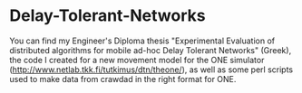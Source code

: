 # Delay-Tolerant-Networks
You can find my Engineer's Diploma thesis "Experimental Evaluation of distributed algorithms for mobile ad-hoc Delay Tolerant Networks" (Greek), 
the code I created for a new movement model for the ONE simulator (http://www.netlab.tkk.fi/tutkimus/dtn/theone/), 
as well as some perl scripts used to make data from crawdad in the right format for ONE.
